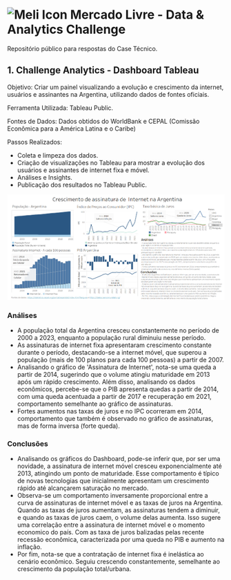 # <img src="https://companieslogo.com/img/orig/MELI-ec0c0e4f.png?t=1648156112" width="35px" alt="Meli Icon" /> Mercado Livre - Data & Analytics Challenge
Repositório público para respostas do Case Técnico.

## 1. Challenge Analytics - Dashboard Tableau

Objetivo: Criar um painel visualizando a evolução e crescimento da internet, usuários e assinantes na Argentina, utilizando dados de fontes oficiais.

Ferramenta Utilizada: Tableau Public.

Fontes de Dados: Dados obtidos do WorldBank e CEPAL (Comissão Econômica para a América Latina e o Caribe)

Passos Realizados:
- Coleta e limpeza dos dados.
- Criação de visualizações no Tableau para mostrar a evolução dos usuários e assinantes de internet fixa e móvel.
- Análises e Insights.
- Publicação dos resultados no Tableau Public.

![Dashboard](https://github.com/BobMarques/case-meli/blob/main/1.%20Challenge%20Analytics/Dash_Internet_Argentina.png)

### Análises

- A população total da Argentina cresceu constantemente no período de 2000 a 2023, enquanto a população rural diminuiu nesse período.
- As assinaturas de internet fixa apresentaram crescimento constante durante o período, destacando-se a internet móvel, que superou a população (mais de 100 planos para cada 100 pessoas) a partir de 2007.
- Analisando o gráfico de 'Assinatura de Internet', nota-se uma queda a partir de 2014, sugerindo que o volume atingiu maturidade em 2013 após um rápido crescimento. Além disso, analisando os dados econômicos, percebe-se que o PIB apresenta quedas a partir de 2014, com uma queda acentuada a partir de 2017 e recuperação em 2021, comportamento semelhante ao gráfico de assinaturas.
- Fortes aumentos nas taxas de juros e no IPC ocorreram em 2014, comportamento que também é observado no gráfico de assinaturas, mas de forma inversa (forte queda).

### Conclusões

- Analisando os gráficos do Dashboard, pode-se inferir que, por ser uma novidade, a assinatura de internet móvel cresceu exponencialmente até 2013, atingindo um ponto de maturidade. Esse comportamento é típico de novas tecnologias que inicialmente apresentam um crescimento rápido até alcançarem saturação no mercado.
- Observa-se um comportamento inversamente proporcional entre a curva de assinaturas de internet móvel e as taxas de juros na Argentina. Quando as taxas de juros aumentam, as assinaturas tendem a diminuir, e quando as taxas de juros caem, o volume delas aumenta. Isso sugere uma correlação entre a assinatura de internet móvel e o momento economico do país. Com as taxa de juros balizadas pelas recente recessão econômica, caracterizada por uma queda no PIB e aumento na inflação.
- Por fim, nota-se que a contratação de internet fixa é inelástica ao cenário econômico. Seguiu crescendo constantemente, semelhante ao crescimento da população total/urbana.
